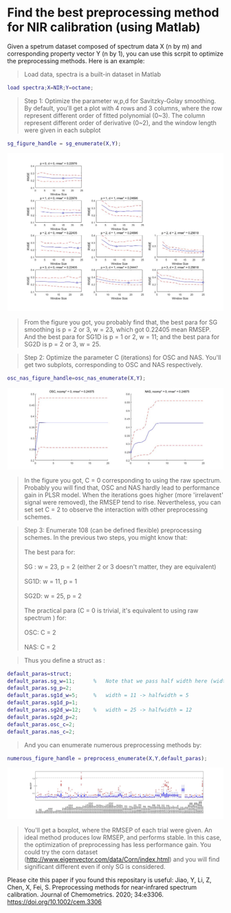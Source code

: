 Find the best preprocessing method for NIR calibration (using Matlab)
====

Given a spetrum dataset composed of spectrum data X (n by m) and corresponding property vector Y (n by 1), you can use this scrpit to optimize the preprocessing methods. Here is an example:




>  Load data, spectra is a built-in dataset in Matlab

```Matlab
load spectra;X=NIR;Y=octane;
```

> Step 1: Optimize the parameter w,p,d for Savitzky-Golay smoothing. 
By default, you'll get a plot with 4 rows and 3 columns, where the row represent different order of fitted polynomial (0\~3).
The column represent different order of derivative (0\~2), and the window length were given in each subplot

```Matlab
sg_figure_handle = sg_enumerate(X,Y);
```

![](https://github.com/jiaoyiping630/spectrum-preprocessing/blob/master/images/SG_para_opt_for_octane.jpg) 

> From the figure you got, you probably find that,
the best para for SG smoothing is p = 2 or 3, w = 23, which got 0.22405 mean RMSEP. 
And the best para for SG1D is p = 1 or 2, w = 11; 
and the best para for SG2D is p = 2 or 3, w = 25. 

> Step 2: Optimize the parameter C (iterations) for OSC and NAS. 
You'll get two subplots, corresponding to OSC and NAS respectively.

```Matlab
osc_nas_figure_handle=osc_nas_enumerate(X,Y);
```

![](https://github.com/jiaoyiping630/spectrum-preprocessing/blob/master/images/OSC_NAS_para_opt_for_octane.jpg) 

> In the figure you got, C = 0 corresponding to using the raw spectrum. 
Probably you will find that, OSC and NAS hardly lead to performance gain in PLSR model. 
When the iterations goes higher (more 'irrelavent' signal were removed), the RMSEP tend to rise. 
Nevertheless, you can set set C = 2 to observe the interaction with other preprocessing schemes. 

> Step 3: Enumerate 108 (can be defined flexible) preprocessing schemes.
In the previous two steps, you might know that:<br>  
The best para for:<br>  
SG :    w = 23, p = 2 (either 2 or 3 doesn't matter, they are equivalent)<br>  
SG1D:   w = 11, p = 1<br>  
SG2D:   w = 25, p = 2<br>  
The practical para (C = 0 is trivial, it's equivalent to using raw spectrum ) for:<br>  
OSC:    C = 2<br>  
NAS:    C = 2<br>  
    
> Thus you define a struct as :
```Matlab
default_paras=struct;
default_paras.sg_w=11;      %   Note that we pass half width here (width = 23 -> halfwidth = 11)
default_paras.sg_p=2;
default_paras.sg1d_w=5;     %   width = 11 -> halfwidth = 5
default_paras.sg1d_p=1;
default_paras.sg2d_w=12;    %   width = 25 -> halfwidth = 12
default_paras.sg2d_p=2;
default_paras.osc_c=2;
default_paras.nas_c=2;
```

> And you can enumerate numerous preprocessing methods by:
```Matlab
numerous_figure_handle = preprocess_enumerate(X,Y,default_paras);
```

![](https://github.com/jiaoyiping630/spectrum-preprocessing/blob/master/images/Enumerate_for_octane.jpg) 

> You'll get a boxplot, where the RMSEP of each trial were given. 
An ideal method produces low RMSEP, and performs stable. In this case, the optimization of preprocessing has less performance gain. 
You could try the corn dataset (http://www.eigenvector.com/data/Corn/index.html) and you will find significant different even if only SG is considered.


Please cite this paper if you found this repositary is useful:
Jiao, Y, Li, Z, Chen, X, Fei, S. Preprocessing methods for near‐infrared spectrum calibration. Journal of Chemometrics. 2020; 34:e3306. https://doi.org/10.1002/cem.3306
